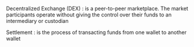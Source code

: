 Decentralized Exchange (DEX)
: is a peer-to-peer marketplace. The market participants operate without giving the control over their funds to an intermediary or custodian

Settlement
: is the process of transacting funds from one wallet to another wallet
